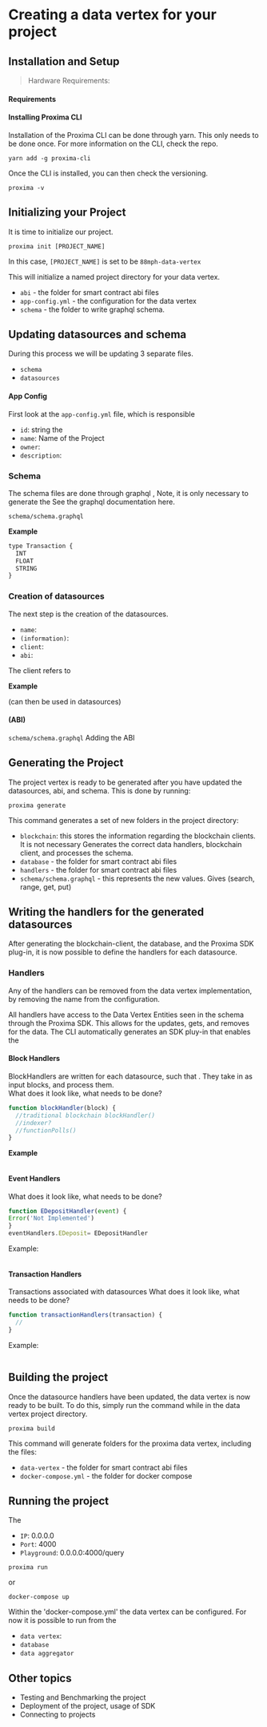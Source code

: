 # Creating a data vertex for your project





## Installation and Setup

> Hardware Requirements:
>

#### Requirements



#### Installing Proxima CLI
Installation of the Proxima CLI can be done through yarn. This only needs to be done once. For more information on the CLI, check the repo.
```
yarn add -g proxima-cli
```
Once the CLI is installed, you can then check the versioning.

```
proxima -v
```

## Initializing your Project

It is time to initialize our project.

```
proxima init [PROJECT_NAME]
```

In this case, `[PROJECT_NAME]` is set to be `88mph-data-vertex`

This will initialize a named project directory for your data vertex.
- `abi` - the folder for smart contract abi files
- `app-config.yml` - the configuration for the data vertex
- `schema` - the folder to write graphql schema.


## Updating datasources and schema
During this process we will be updating 3 separate files.

- `schema`
- `datasources`



#### App Config
First look at the `app-config.yml` file, which is responsible

- `id`: string the
- `name`: Name of the Project
- `owner`:
- `description`:

### Schema
The schema files are done through graphql ,
Note, it is only necessary to generate the
See the graphql documentation here.

`schema/schema.graphql`


**Example**

```javascript
type Transaction {
  INT
  FLOAT
  STRING
}
```


### Creation of datasources



The next step is the creation of the datasources.
- `name`:
- `(information)`:
- `client`:
- `abi`:

The client refers to

**Example**


(can then be used in datasources)


#### (ABI)
`schema/schema.graphql`
Adding the ABI


## Generating the Project
The project vertex is ready to be generated after you have updated the datasources, abi, and schema. This is done by running:

```
proxima generate
```

This command generates a set of new folders in the project directory:
- `blockchain`: this stores the information regarding the blockchain clients. It is not necessary
Generates the correct data handlers, blockchain client, and processes the schema.
- `database` - the folder for smart contract abi files
- `handlers` - the folder for smart contract abi files
- `schema/schema.graphql` - this represents the new values. Gives (search, range, get, put)

## Writing the handlers for the generated datasources
After generating the blockchain-client, the database, and the Proxima SDK plug-in, it is now possible to define the handlers for each datasource.

### Handlers
Any of the handlers can be removed from the data vertex implementation, by removing the name from the configuration.

All handlers have access to the Data Vertex Entities seen in the schema through the Proxima SDK. This allows for the updates, gets, and removes for the data. The CLI automatically generates an SDK pluy-in that enables the 


#### Block Handlers
BlockHandlers are written for each datasource, such that . They take in as input blocks, and process them.  
What does it look like, what needs to be done?

```javascript
function blockHandler(block) {
  //traditional blockchain blockHandler()
  //indexer?
  //functionPolls()
}
```

**Example**
```

```

#### Event Handlers
What does it look like, what needs to be done?

```javascript
function EDepositHandler(event) {
Error('Not Implemented')
}
eventHandlers.EDeposit= EDepositHandler
```

Example:
```

```

#### Transaction Handlers
Transactions associated with datasources
What does it look like, what needs to be done?

```javascript
function transactionHandlers(transaction) {
  //
}
```

Example:
```

```

## Building the project
Once the datasource handlers have been updated, the data vertex is now ready to be built. To do this, simply run the command while in the data vertex project directory.

```
proxima build
```

This command will generate folders for the proxima data vertex, including the files:

- `data-vertex` - the folder for smart contract abi files
- `docker-compose.yml` - the folder for docker compose



## Running the project
The 

- `IP`: 0.0.0.0
- `Port`: 4000
- `Playground`: 0.0.0.0:4000/query

```
proxima run
```
or
```
docker-compose up
```

Within the 'docker-compose.yml' the data vertex can be configured. 
For now it is possible to run from the 
- `data vertex`:
- `database`
- `data aggregator`


## Other topics
- Testing and Benchmarking the project
- Deployment of the project, usage of SDK
- Connecting to projects
